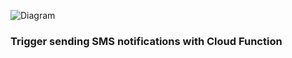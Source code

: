 ![Diagram](https://github.com/gft-academy-pl/gcp-anti-fraud-detector/blob/master/assets/cloud-functions-highlight.png?raw=true)

### Trigger sending SMS notifications with Cloud Function
